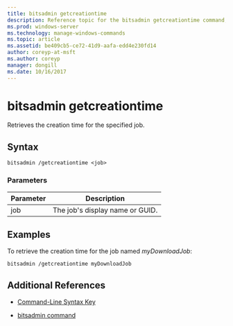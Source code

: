 ```yaml
---
title: bitsadmin getcreationtime
description: Reference topic for the bitsadmin getcreationtime command, which retrieves the creation time for the specified job.
ms.prod: windows-server
ms.technology: manage-windows-commands
ms.topic: article
ms.assetid: be409cb5-ce72-41d9-aafa-edd4e230fd14
author: coreyp-at-msft
ms.author: coreyp
manager: dongill
ms.date: 10/16/2017
---
```


# bitsadmin getcreationtime

Retrieves the creation time for the specified job.

## Syntax

```
bitsadmin /getcreationtime <job>
```

### Parameters

| Parameter | Description |
| -------------- | -------------- |
| job | The job's display name or GUID. |

## Examples

To retrieve the creation time for the job named *myDownloadJob*:

```
bitsadmin /getcreationtime myDownloadJob
```

## Additional References

- [Command-Line Syntax Key](command-line-syntax-key.md)

- [bitsadmin command](bitsadmin.md)
